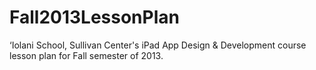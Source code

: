 Fall2013LessonPlan
==================

‘Iolani School, Sullivan Center's iPad App Design &amp; Development course lesson plan for Fall semester of 2013.
